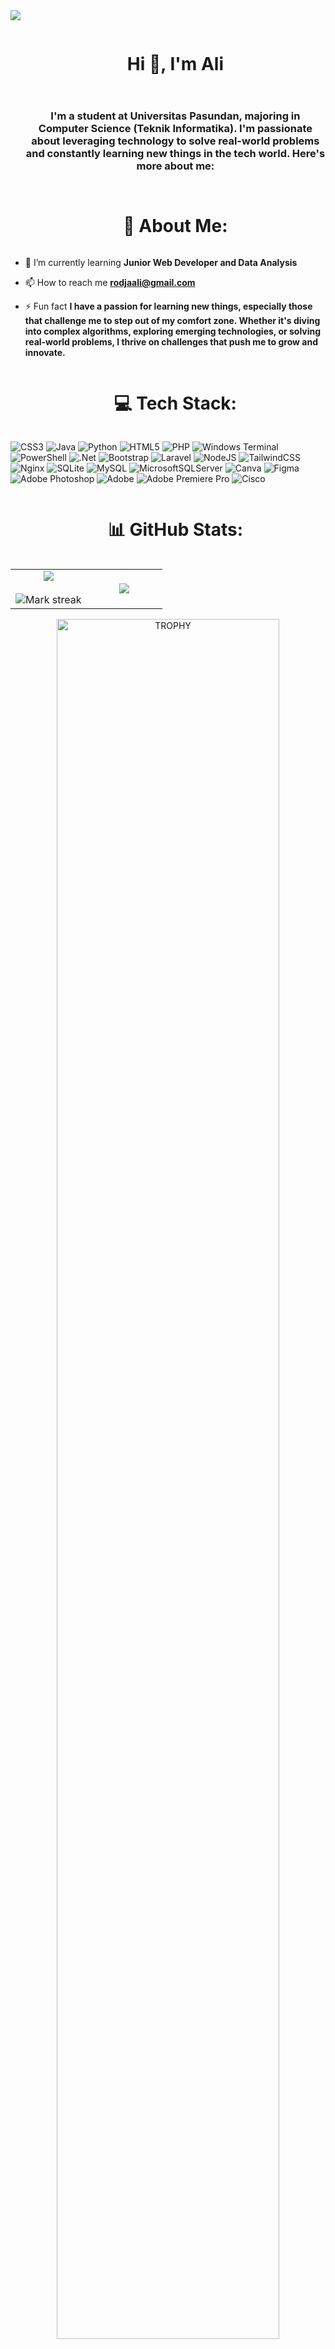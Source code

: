 <!--horizontal divider(gradiant)-->
<img src="https://user-images.githubusercontent.com/73097560/115834477-dbab4500-a447-11eb-908a-139a6edaec5c.gif">

<!--h1 without bottom border-->
<div id="user-content-toc">
  <ul align="center">
    <summary><h1 style="display: inline-block">Hi 👋, I'm Ali</h1></summary>
  </ul>
</div>

<!--h2 without bottom border-->
<div id="user-content-toc">
  <ul align="center">
    <summary><h3 style="display: inline-block">I'm a student at Universitas Pasundan, majoring in Computer Science (Teknik Informatika). I'm passionate about leveraging technology to solve real-world problems and constantly learning new things in the tech world. Here's more about me:</h3></summary>
  </ul>
</div>

<div id="user-content-toc">
  <ul align="center">
    <summary><h1 style="display: inline-block">💫 About Me:</h1></summary>
  </ul>
</div>

- 🌱 I’m currently learning **Junior Web Developer and Data Analysis**
  
- 📫 How to reach me **rodjaali@gmail.com**
  
- ⚡ Fun fact **I have a passion for learning new things, especially those that challenge me to step out of my comfort zone. Whether it's diving into complex algorithms, exploring emerging technologies, or solving real-world problems, I thrive on challenges that push me to grow and innovate.**


<div id="user-content-toc">
  <ul align="center">
    <summary><h1 style="display: inline-block">💻 Tech Stack:</h1></summary>
  </ul>
</div>

![CSS3](https://img.shields.io/badge/css3-%231572B6.svg?style=for-the-badge&logo=css3&logoColor=white) ![Java](https://img.shields.io/badge/java-%23ED8B00.svg?style=for-the-badge&logo=openjdk&logoColor=white) ![Python](https://img.shields.io/badge/python-3670A0?style=for-the-badge&logo=python&logoColor=ffdd54) ![HTML5](https://img.shields.io/badge/html5-%23E34F26.svg?style=for-the-badge&logo=html5&logoColor=white) ![PHP](https://img.shields.io/badge/php-%23777BB4.svg?style=for-the-badge&logo=php&logoColor=white) ![Windows Terminal](https://img.shields.io/badge/Windows%20Terminal-%234D4D4D.svg?style=for-the-badge&logo=windows-terminal&logoColor=white) ![PowerShell](https://img.shields.io/badge/PowerShell-%235391FE.svg?style=for-the-badge&logo=powershell&logoColor=white) ![.Net](https://img.shields.io/badge/.NET-5C2D91?style=for-the-badge&logo=.net&logoColor=white) ![Bootstrap](https://img.shields.io/badge/bootstrap-%238511FA.svg?style=for-the-badge&logo=bootstrap&logoColor=white) ![Laravel](https://img.shields.io/badge/laravel-%23FF2D20.svg?style=for-the-badge&logo=laravel&logoColor=white) ![NodeJS](https://img.shields.io/badge/node.js-6DA55F?style=for-the-badge&logo=node.js&logoColor=white) ![TailwindCSS](https://img.shields.io/badge/tailwindcss-%2338B2AC.svg?style=for-the-badge&logo=tailwind-css&logoColor=white) ![Nginx](https://img.shields.io/badge/nginx-%23009639.svg?style=for-the-badge&logo=nginx&logoColor=white) ![SQLite](https://img.shields.io/badge/sqlite-%2307405e.svg?style=for-the-badge&logo=sqlite&logoColor=white) ![MySQL](https://img.shields.io/badge/mysql-4479A1.svg?style=for-the-badge&logo=mysql&logoColor=white) ![MicrosoftSQLServer](https://img.shields.io/badge/Microsoft%20SQL%20Server-CC2927?style=for-the-badge&logo=microsoft%20sql%20server&logoColor=white) ![Canva](https://img.shields.io/badge/Canva-%2300C4CC.svg?style=for-the-badge&logo=Canva&logoColor=white) ![Figma](https://img.shields.io/badge/figma-%23F24E1E.svg?style=for-the-badge&logo=figma&logoColor=white) ![Adobe Photoshop](https://img.shields.io/badge/adobe%20photoshop-%2331A8FF.svg?style=for-the-badge&logo=adobe%20photoshop&logoColor=white) ![Adobe](https://img.shields.io/badge/adobe-%23FF0000.svg?style=for-the-badge&logo=adobe&logoColor=white) ![Adobe Premiere Pro](https://img.shields.io/badge/Adobe%20Premiere%20Pro-9999FF.svg?style=for-the-badge&logo=Adobe%20Premiere%20Pro&logoColor=white) ![Cisco](https://img.shields.io/badge/cisco-%23049fd9.svg?style=for-the-badge&logo=cisco&logoColor=black)

<div id="user-content-toc">
  <ul align="center">
    <summary><h1 style="display: inline-block">📊 GitHub Stats:</h1></summary>
  </ul>
</div>
<table align="center">
  <tr border="none">
    <td width="50%" align="center">
      <img  align="center"  src="https://github-readme-stats.vercel.app/api?username=AliRodja&theme=ocean&show_icons=true&count_private=true" />
      <br></br>
      <img  title="🔥 Get streak stats for your profile at git.io/streak-stats" alt="Mark streak" src="https://github-readme-streak-stats.herokuapp.com/?user=AliRodja&theme=ocean&hide_border=false" /> 
    </td>

  <td width="50%" align="center">
    <img  align="center"  src="https://github-readme-stats.anuraghazra1.vercel.app/api/top-langs/?username=AliRodja&theme=ocean&hide_border=false&no-bg=true&no-frame=true&langs_count=10"/>
  </td>
  </tr>
  </table>

<div align=center>
  <a href="https://github.com/ryo-ma/github-profile-trophy" title="Go to Source">
      <img align="center" width=84% src="https://github-profile-trophy.vercel.app/?username=AliRodja&theme=radical&row=1&column=7&margin-h=15&margin-w=5&no-bg=true" alt="TROPHY" />
    </a>
</div>

<div id="user-content-toc">
  <ul align="center">
    <summary><h1 style="display: inline-block">🌐 Socials:</h1></summary>
  </ul>
</div>

[![Facebook](https://img.shields.io/badge/Facebook-%231877F2.svg?logo=Facebook&logoColor=white)](https://facebook.com/aliimran.rodja.14) [![Instagram](https://img.shields.io/badge/Instagram-%23E4405F.svg?logo=Instagram&logoColor=white)](https://instagram.com/aliimrnrdj_) [![LinkedIn](https://img.shields.io/badge/LinkedIn-%230077B5.svg?logo=linkedin&logoColor=white)](https://linkedin.com/in/aliimrnrdj) [![TikTok](https://img.shields.io/badge/TikTok-%23000000.svg?logo=TikTok&logoColor=white)](https://tiktok.com/@aliimrnrdj) [![X](https://img.shields.io/badge/X-black.svg?logo=X&logoColor=white)](https://x.com/AliRodja) [![YouTube](https://img.shields.io/badge/YouTube-%23FF0000.svg?logo=YouTube&logoColor=white)](https://youtube.com/@aliimranrodja7652) 

---
[![](https://visitcount.itsvg.in/api?id=AliRodja&icon=0&color=0)](https://visitcount.itsvg.in)


<!--horizontal divider(gradiant)-->
<img src="https://user-images.githubusercontent.com/73097560/115834477-dbab4500-a447-11eb-908a-139a6edaec5c.gif">
